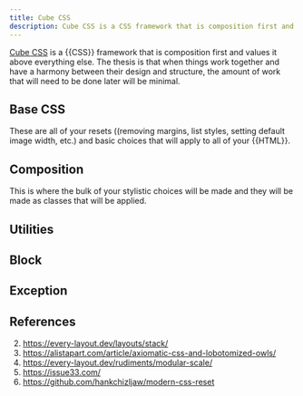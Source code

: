 ```yaml
---
title: Cube CSS
description: Cube CSS is a CSS framework that is composition first and values it above everything else.
---
```


[Cube CSS][] is a {{CSS}} framework that is composition first and values it above everything else. The thesis is that when things work together and have a harmony between their design and structure, the amount of work that will need to be done later will be minimal.

## Base CSS

These are all of your resets ((removing margins, list styles, setting default image width, etc.) and basic choices that will apply to all of your {{HTML}}. 

## Composition

This is where the bulk of your stylistic choices will be made and they will be made as classes that will be applied.

## Utilities

## Block

## Exception

## References

2. https://every-layout.dev/layouts/stack/
3. https://alistapart.com/article/axiomatic-css-and-lobotomized-owls/
4. https://every-layout.dev/rudiments/modular-scale/
5. https://issue33.com/
6. https://github.com/hankchizljaw/modern-css-reset

[Cube CSS]: https://cube.fyi/

